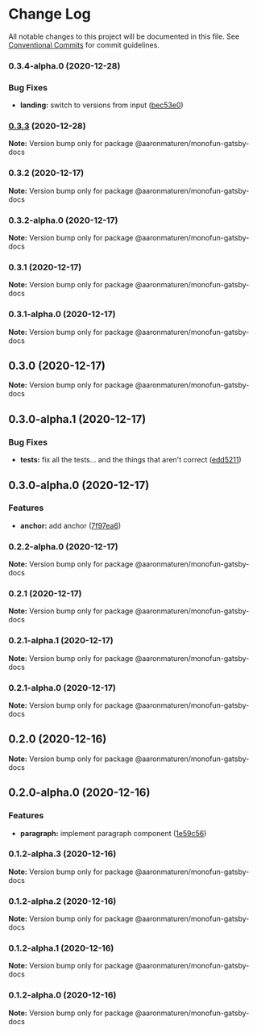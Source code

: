 # Change Log

All notable changes to this project will be documented in this file.
See [Conventional Commits](https://conventionalcommits.org) for commit guidelines.

### 0.3.4-alpha.0 (2020-12-28)


### Bug Fixes

* **landing:** switch to versions from input ([bec53e0](https://github.com/gatsbyjs/gatsby-starter-hello-world/commit/bec53e0ccb5dacf792fa627c99d8e7d665e6d297))



### [0.3.3](https://github.com/gatsbyjs/gatsby-starter-hello-world/compare/@aaronmaturen/monofun-gatsby-docs@0.3.2...@aaronmaturen/monofun-gatsby-docs@0.3.3) (2020-12-28)

**Note:** Version bump only for package @aaronmaturen/monofun-gatsby-docs





### 0.3.2 (2020-12-17)

**Note:** Version bump only for package @aaronmaturen/monofun-gatsby-docs





### 0.3.2-alpha.0 (2020-12-17)

**Note:** Version bump only for package @aaronmaturen/monofun-gatsby-docs





### 0.3.1 (2020-12-17)

**Note:** Version bump only for package @aaronmaturen/monofun-gatsby-docs





### 0.3.1-alpha.0 (2020-12-17)

**Note:** Version bump only for package @aaronmaturen/monofun-gatsby-docs





## 0.3.0 (2020-12-17)

**Note:** Version bump only for package @aaronmaturen/monofun-gatsby-docs





## 0.3.0-alpha.1 (2020-12-17)


### Bug Fixes

* **tests:** fix all the tests... and the things that aren't correct ([edd5211](https://github.com/gatsbyjs/gatsby-starter-hello-world/commit/edd52114dd151271de0acbf69fafe06d7588d868))



## 0.3.0-alpha.0 (2020-12-17)


### Features

* **anchor:** add anchor ([7f97ea6](https://github.com/gatsbyjs/gatsby-starter-hello-world/commit/7f97ea6e63a151a889c544e836037364134e7059))



### 0.2.2-alpha.0 (2020-12-17)

**Note:** Version bump only for package @aaronmaturen/monofun-gatsby-docs





### 0.2.1 (2020-12-17)

**Note:** Version bump only for package @aaronmaturen/monofun-gatsby-docs





### 0.2.1-alpha.1 (2020-12-17)

**Note:** Version bump only for package @aaronmaturen/monofun-gatsby-docs





### 0.2.1-alpha.0 (2020-12-17)

**Note:** Version bump only for package @aaronmaturen/monofun-gatsby-docs





## 0.2.0 (2020-12-16)

**Note:** Version bump only for package @aaronmaturen/monofun-gatsby-docs





## 0.2.0-alpha.0 (2020-12-16)


### Features

* **paragraph:** implement paragraph component ([1e59c56](https://github.com/gatsbyjs/gatsby-starter-hello-world/commit/1e59c56c233c5deac37a4415b06be09dd71cd093))



### 0.1.2-alpha.3 (2020-12-16)

**Note:** Version bump only for package @aaronmaturen/monofun-gatsby-docs





### 0.1.2-alpha.2 (2020-12-16)

**Note:** Version bump only for package @aaronmaturen/monofun-gatsby-docs





### 0.1.2-alpha.1 (2020-12-16)

**Note:** Version bump only for package @aaronmaturen/monofun-gatsby-docs





### 0.1.2-alpha.0 (2020-12-16)

**Note:** Version bump only for package @aaronmaturen/monofun-gatsby-docs
